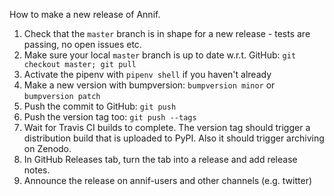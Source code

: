 How to make a new release of Annif.

1. Check that the `master` branch is in shape for a new release - tests are passing, no open issues etc.
2. Make sure your local `master` branch is up to date w.r.t. GitHub: `git checkout master; git pull`
3. Activate the pipenv with `pipenv shell` if you haven't already
4. Make a new version with bumpversion: `bumpversion minor` or `bumpversion patch`
5. Push the commit to GitHub: `git push`
6. Push the version tag too: `git push --tags`
7. Wait for Travis CI builds to complete. The version tag should trigger a distribution build that is uploaded to PyPI. Also it should trigger archiving on Zenodo.
8. In GitHub Releases tab, turn the tab into a release and add release notes.
9. Announce the release on annif-users and other channels (e.g. twitter) 
